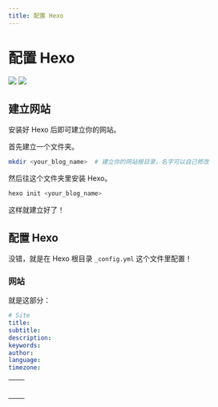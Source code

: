 ```yaml
---
title: 配置 Hexo
---
```

# 配置 Hexo

[![](https://img.shields.io/badge/Maintained--by-EasyHexo-42B983.svg?longCache=true&style=flat-square)](https://github.com/EasyHexo/Easy-Hexo)
[![](https://img.shields.io/badge/Author-ChungZH-43CD80.svg?longCache=true&style=flat-square)](https://github.com/chungzh)

## 建立网站

安装好 Hexo 后即可建立你的网站。

首先建立一个文件夹。

```bash
mkdir <your_blog_name>  # 建立你的网站根目录，名字可以自己修改
```

然后往这个文件夹里安装 Hexo。

```bash
hexo init <your_blog_name>
```

这样就建立好了！

## 配置 Hexo

没错，就是在 Hexo 根目录 `_config.yml` 这个文件里配置！

### 网站

就是这部分：

```yaml
# Site
title:            
subtitle: 
description: 
keywords:
author: 
language: 
timezone: 
```

|      |      |
| ---- | ---- |
|      |      |
|      |      |
|      |      |
|      |      |
|      |      |
|      |      |

